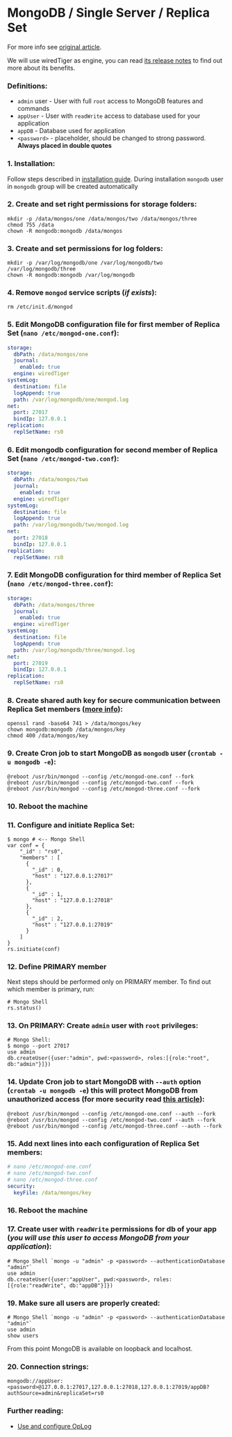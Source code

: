 MongoDB / Single Server / Replica Set
======

For more info see [original article](https://veliovgroup.com/article/2qsjtNf8NSB9XxZDh/mongodb-replica-set-with-oplog).

We will use wiredTiger as engine, you can read [its release notes](https://www.mongodb.com/blog/post/whats-new-mongodb-30-part-3-performance-efficiency-gains-new-storage-architecture) to find out more about its benefits.

### Definitions:
 - `admin` user - User with full `root` access to MongoDB features and commands
 - `appUser` - User with `readWrite` access to database used for your application
 - `appDB` - Database used for application
 - `<password>` - placeholder, should be changed to strong password. __Always placed in double quotes__

### 1. Installation:
Follow steps described in [installation guide](https://docs.mongodb.com/manual/tutorial/install-mongodb-on-debian). During installation `mongodb` user in `mongodb` group will be created automatically

### 2. Create and set right permissions for storage folders:
```shell
mkdir -p /data/mongos/one /data/mongos/two /data/mongos/three
chmod 755 /data
chown -R mongodb:mongodb /data/mongos
```

### 3. Create and set permissions for log folders:
```shell
mkdir -p /var/log/mongodb/one /var/log/mongodb/two /var/log/mongodb/three
chown -R mongodb:mongodb /var/log/mongodb
```

### 4. Remove `mongod` service scripts (*if exists*):
```shell
rm /etc/init.d/mongod
```

### 5. Edit MongoDB configuration file for first member of Replica Set (`nano /etc/mongod-one.conf`):
```yaml
storage:
  dbPath: /data/mongos/one
  journal:
    enabled: true
  engine: wiredTiger
systemLog:
  destination: file
  logAppend: true
  path: /var/log/mongodb/one/mongod.log
net:
  port: 27017
  bindIp: 127.0.0.1
replication:
  replSetName: rs0
```

### 6. Edit mongodb configuration for second member of Replica Set (`nano /etc/mongod-two.conf`):
```yaml
storage:
  dbPath: /data/mongos/two
  journal:
    enabled: true
  engine: wiredTiger
systemLog:
  destination: file
  logAppend: true
  path: /var/log/mongodb/two/mongod.log
net:
  port: 27018
  bindIp: 127.0.0.1
replication:
  replSetName: rs0
```

### 7. Edit MongoDB configuration for third member of Replica Set (`nano /etc/mongod-three.conf`):
```yaml
storage:
  dbPath: /data/mongos/three
  journal:
    enabled: true
  engine: wiredTiger
systemLog:
  destination: file
  logAppend: true
  path: /var/log/mongodb/three/mongod.log
net:
  port: 27019
  bindIp: 127.0.0.1
replication:
  replSetName: rs0
```

### 8. Create shared auth key for secure communication between Replica Set members ([more info](https://docs.mongodb.com/v3.2/tutorial/enforce-keyfile-access-control-in-existing-replica-set/)):
```shell
openssl rand -base64 741 > /data/mongos/key
chown mongodb:mongodb /data/mongos/key
chmod 400 /data/mongos/key
```

### 9. Create Cron job to start MongoDB as `mongodb` user (`crontab -u mongodb -e`):
```cron
@reboot /usr/bin/mongod --config /etc/mongod-one.conf --fork
@reboot /usr/bin/mongod --config /etc/mongod-two.conf --fork
@reboot /usr/bin/mongod --config /etc/mongod-three.conf --fork
```

### 10. Reboot the machine

### 11. Configure and initiate Replica Set:
```shell
$ mongo # <-- Mongo Shell
var conf = {
    "_id" : "rs0",
    "members" : [
      {
        "_id" : 0,
        "host" : "127.0.0.1:27017"
      },
      {
        "_id" : 1,
        "host" : "127.0.0.1:27018"
      },
      {
        "_id" : 2,
        "host" : "127.0.0.1:27019"
      }
    ]
}
rs.initiate(conf)
```

### 12. Define PRIMARY member
Next steps should be performed only on PRIMARY member. To find out which member is primary, run:
```shell
# Mongo Shell
rs.status()
```

### 13. On PRIMARY: Create `admin` user with `root` privileges:
```shell
# Mongo Shell:
$ mongo --port 27017
use admin
db.createUser({user:"admin", pwd:<password>, roles:[{role:"root", db:"admin"}]})
```

### 14. Update Cron job to start MongoDB with `--auth` option (`crontab -u mongodb -e`) this will protect MongoDB from unauthorized access (for more security read [this article](https://docs.mongodb.com/manual/administration/security-checklist/)):
```cron
@reboot /usr/bin/mongod --config /etc/mongod-one.conf --auth --fork
@reboot /usr/bin/mongod --config /etc/mongod-two.conf --auth --fork
@reboot /usr/bin/mongod --config /etc/mongod-three.conf --auth --fork
```

### 15. Add next lines into each configuration of Replica Set members: 
```yaml
# nano /etc/mongod-one.conf
# nano /etc/mongod-two.conf
# nano /etc/mongod-three.conf
security:
  keyFile: /data/mongos/key
```

### 16. Reboot the machine

### 17. Create user with `readWrite` permissions for db of your app (*you will use this user to access MongoDB from your application*):
```shell
# Mongo Shell `mongo -u "admin" -p <password> --authenticationDatabase "admin"`
use admin
db.createUser({user:"appUser", pwd:<password>, roles:[{role:"readWrite", db:"appDB"}]})
```

### 19. Make sure all users are properly created:
```shell
# Mongo Shell `mongo -u "admin" -p <password> --authenticationDatabase "admin"`
use admin
show users
```

From this point MongoDB is available on loopback and localhost.

### 20. Connection strings:
```plain
mongodb://appUser:<password>@127.0.0.1:27017,127.0.0.1:27018,127.0.0.1:27019/appDB?authSource=admin&replicaSet=rs0
```

### Further reading:
 - [Use and configure OpLog](https://github.com/VeliovGroup/ostrio/blob/master/tutorials/mongodb/enable-oplog.md)
